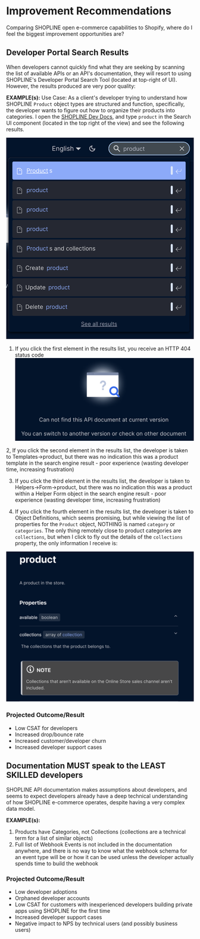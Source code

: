 # Improvement Recommendations

Comparing SHOPLINE open e-commerce capabilities to Shopify, where do I feel the biggest improvement opportunities are?


## Developer Portal Search Results 

When developers cannot quickly find what they are seeking by scanning the list of available APIs or an API's documentation, they will resort to using SHOPLINE's Developer Portal Search Tool (located at top-right of UI). However, the results produced are very poor quality:

**EXAMPLE(s):**
Use Case: As a client's developer trying to understand how SHOPLINE `Product` object types are structured and function, specifically, the developer wants to figure out how to organize their products into categories. I open the [SHOPLINE Dev Docs](https://developer.shopline.com/docsv2), and type `product` in the Search UI component (located in the top right of the view) and see the following results.

![SHOPLINE DevPortal Search for product](/images/dev_portal_serps_for_product.png)

1. If you click the first element in the results list, you receive an HTTP 404 status code
![SHOPLINE DevPortal 404](/images/dev_portal_404.png)

2, If you click the second element in the results list, the developer is taken to Templates->product, but there was no indication this was a product template in the search engine result - poor experience (wasting developer time, increasing frustration)

3. If you click the third element in the results list, the developer is taken to Helpers->Form->product, but there was no indication this was a product within a Helper Form object in the search engine result - poor experience (wasting developer time, increasing frustration)

4. If you click the fourth element in the results list, the developer is taken to Object Definitions, which seems promising, but while viewing the list of properties for the `Product` object, NOTHING is named `category` or `categories`. The only thing remotely close to product categories are `collections`, but when I click to fly out the details of the `collections` property, the only information I receive is:

![Object Definition for Product Collection](/images/object_product_collection.png)

### Projected Outcome/Result
* Low CSAT for developers
* Increased drop/bounce rate
* Increased customer/developer churn 
* Increased developer support cases

## Documentation MUST speak to the LEAST SKILLED developers

SHOPLINE API documentation makes assumptions about developers, and seems to expect developers already have a deep technical understanding of how SHOPLINE e-commerce operates, despite having a very complex data model.

**EXAMPLE(s):**
1. Products have Categories, not Collections (collections are a technical term for a list of similar objects)
2. Full list of Webhook Events is not included in the documentation anywhere, and there is no way to know what the webhook schema for an event type will be or how it can be used unless the developer actually spends time to build the webhook

### Projected Outcome/Result
* Low developer adoptions
* Orphaned developer accounts
* Low CSAT for customers with inexperienced developers building private apps using SHOPLINE for the first time
* Increased developer support cases
* Negative impact to NPS by technical users (and possibly business users)
